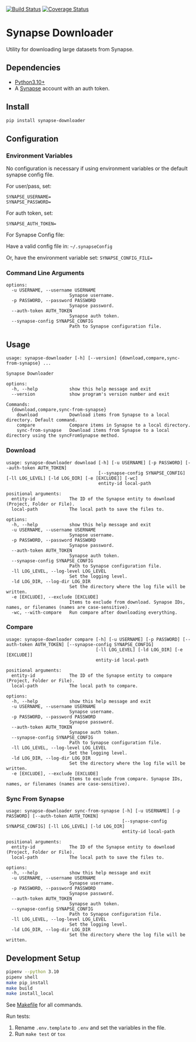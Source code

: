 [![Build Status](https://travis-ci.org/ki-tools/synapse-downloader.svg?branch=master)](https://travis-ci.org/ki-tools/synapse-downloader)
[![Coverage Status](https://coveralls.io/repos/github/ki-tools/synapse-downloader/badge.svg?branch=master)](https://coveralls.io/github/ki-tools/synapse-downloader?branch=master)

# Synapse Downloader

Utility for downloading large datasets from Synapse.

## Dependencies

- [Python3.10+](https://www.python.org/)
- A [Synapse](https://www.synapse.org/) account with an auth token.

## Install

```bash
pip install synapse-downloader
```

## Configuration

### Environment Variables

No configuration is necessary if using environment variables or the default synapse config file.

For user/pass, set:

```shell
SYNAPSE_USERNAME=
SYNAPSE_PASSWORD=
```

For auth token, set:

```shell
SYNAPSE_AUTH_TOKEN=
```

For Synapse Config file:

Have a valid config file in: `~/.synapseConfig`

Or, have the environment variable set: `SYNAPSE_CONFIG_FILE=`

### Command Line Arguments

```text
options:
  -u USERNAME, --username USERNAME
                        Synapse username.
  -p PASSWORD, --password PASSWORD
                        Synapse password.
  --auth-token AUTH_TOKEN
                        Synapse auth token.
  --synapse-config SYNAPSE_CONFIG
                        Path to Synapse configuration file.
```

## Usage

```text
usage: synapse-downloader [-h] [--version] {download,compare,sync-from-synapse} ...

Synapse Downloader

options:
  -h, --help            show this help message and exit
  --version             show program's version number and exit

Commands:
  {download,compare,sync-from-synapse}
    download            Download items from Synapse to a local directory. Default command.
    compare             Compare items in Synapse to a local directory.
    sync-from-synapse   Download items from Synapse to a local directory using the syncFromSynapse method.
```

### Download

```text
usage: synapse-downloader download [-h] [-u USERNAME] [-p PASSWORD] [--auth-token AUTH_TOKEN]
                                   [--synapse-config SYNAPSE_CONFIG] [-ll LOG_LEVEL] [-ld LOG_DIR] [-e [EXCLUDE]] [-wc]
                                   entity-id local-path

positional arguments:
  entity-id             The ID of the Synapse entity to download (Project, Folder or File).
  local-path            The local path to save the files to.

options:
  -h, --help            show this help message and exit
  -u USERNAME, --username USERNAME
                        Synapse username.
  -p PASSWORD, --password PASSWORD
                        Synapse password.
  --auth-token AUTH_TOKEN
                        Synapse auth token.
  --synapse-config SYNAPSE_CONFIG
                        Path to Synapse configuration file.
  -ll LOG_LEVEL, --log-level LOG_LEVEL
                        Set the logging level.
  -ld LOG_DIR, --log-dir LOG_DIR
                        Set the directory where the log file will be written.
  -e [EXCLUDE], --exclude [EXCLUDE]
                        Items to exclude from download. Synapse IDs, names, or filenames (names are case-sensitive).
  -wc, --with-compare   Run compare after downloading everything.

```

### Compare

```text
usage: synapse-downloader compare [-h] [-u USERNAME] [-p PASSWORD] [--auth-token AUTH_TOKEN] [--synapse-config SYNAPSE_CONFIG]
                                  [-ll LOG_LEVEL] [-ld LOG_DIR] [-e [EXCLUDE]]
                                  entity-id local-path

positional arguments:
  entity-id             The ID of the Synapse entity to compare (Project, Folder or File).
  local-path            The local path to compare.

options:
  -h, --help            show this help message and exit
  -u USERNAME, --username USERNAME
                        Synapse username.
  -p PASSWORD, --password PASSWORD
                        Synapse password.
  --auth-token AUTH_TOKEN
                        Synapse auth token.
  --synapse-config SYNAPSE_CONFIG
                        Path to Synapse configuration file.
  -ll LOG_LEVEL, --log-level LOG_LEVEL
                        Set the logging level.
  -ld LOG_DIR, --log-dir LOG_DIR
                        Set the directory where the log file will be written.
  -e [EXCLUDE], --exclude [EXCLUDE]
                        Items to exclude from compare. Synapse IDs, names, or filenames (names are case-sensitive).
```

### Sync From Synapse

```text
usage: synapse-downloader sync-from-synapse [-h] [-u USERNAME] [-p PASSWORD] [--auth-token AUTH_TOKEN]
                                            [--synapse-config SYNAPSE_CONFIG] [-ll LOG_LEVEL] [-ld LOG_DIR]
                                            entity-id local-path

positional arguments:
  entity-id             The ID of the Synapse entity to download (Project, Folder or File).
  local-path            The local path to save the files to.

options:
  -h, --help            show this help message and exit
  -u USERNAME, --username USERNAME
                        Synapse username.
  -p PASSWORD, --password PASSWORD
                        Synapse password.
  --auth-token AUTH_TOKEN
                        Synapse auth token.
  --synapse-config SYNAPSE_CONFIG
                        Path to Synapse configuration file.
  -ll LOG_LEVEL, --log-level LOG_LEVEL
                        Set the logging level.
  -ld LOG_DIR, --log-dir LOG_DIR
                        Set the directory where the log file will be written.
```

## Development Setup

```bash
pipenv --python 3.10
pipenv shell
make pip_install
make build
make install_local
```

See [Makefile](Makefile) for all commands.

Run tests:

1. Rename `.env.template` to `.env` and set the variables in the file.
2. Run `make test` or `tox`
